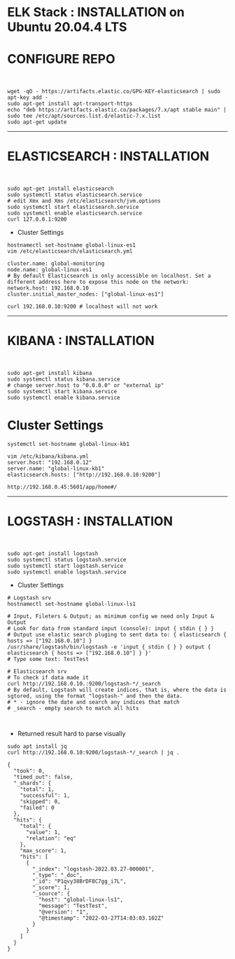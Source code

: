 # ELK Stack : INSTALLATION on Ubuntu 20.04.4 LTS

# CONFIGURE REPO


<br>

```
wget -qO - https://artifacts.elastic.co/GPG-KEY-elasticsearch | sudo apt-key add -
sudo apt-get install apt-transport-https
echo "deb https://artifacts.elastic.co/packages/7.x/apt stable main" | sudo tee /etc/apt/sources.list.d/elastic-7.x.list
sudo apt-get update
```

------------------------------------------------------------

# ELASTICSEARCH : INSTALLATION


<br>

```
sudo apt-get install elasticsearch
sudo systemctl status elasticsearch.service
# edit Xmx and Xms /etc/elasticsearch/jvm.options
sudo systemctl start elasticsearch.service
sudo systemctl enable elasticsearch.service
curl 127.0.0.1:9200
```

* Cluster Settings

```
hostnamectl set-hostname global-linux-es1
vim /etc/elasticsearch/elasticsearch.yml

cluster.name: global-monitoring
node.name: global-linux-es1
# By default Elasticsearch is only accessible on localhost. Set a different address here to expose this node on the network:
network.host: 192.168.0.10
cluster.initial_master_nodes: ["global-linux-es1"]

curl 192.168.0.10:9200 # localhost will not work
```

------------------------------------------------------------

# KIBANA : INSTALLATION


<br>

```
sudo apt-get install kibana
sudo systemctl status kibana.service
# change server.host to "0.0.0.0" or "external ip"
sudo systemctl start kibana.service
sudo systemctl enable kibana.service
```

# Cluster Settings

```
systemctl set-hostname global-linux-kb1

vim /etc/kibana/kibana.yml
server.host: "192.168.0.12"
server.name: "global-linux-kb1"
elasticsearch.hosts: ["http://192.168.0.10:9200"]

http://192.168.0.45:5601/app/home#/
```

------------------------------------------------------------

# LOGSTASH : INSTALLATION


<br>

```
sudo apt-get install logstash
sudo systemctl status logstash.service
sudo systemctl start logstash.service
sudo systemctl enable logstash.service
```

* Cluster Settings

```
# Logstash srv
hostnamectl set-hostname global-linux-ls1

# Input, Fileters & Output; as minimum config we need only Input & Output
# Look for data from standard input (console): input { stdin { } }
# Output use elastic search pluging to sent data to: { elasticsearch { hosts => ["192.168.0.10"] }
/usr/share/logstash/bin/logstash -e 'input { stdin { } } output { elasticsearch { hosts => ["192.168.0.10"] } }'
# Type some text: TestTest 

# Elasticsearch srv
# To check if data made it
curl http://192.168.0.10.:9200/logstash-*/_search
# By default, Logstash will create indices, that is, where the data is sgtored, using the format "logstash-" and then the data.
# * - ignore the date and search any indices that match
# _search - empty search to match all hits



```

* Returned result hard to parse visually

```
sudo apt install jq
curl http://192.168.0.10:9200/logstash-*/_search | jq .

{
  "took": 0,
  "timed_out": false,
  "_shards": {
    "total": 1,
    "successful": 1,
    "skipped": 0,
    "failed": 0
  },
  "hits": {
    "total": {
      "value": 1,
      "relation": "eq"
    },
    "max_score": 1,
    "hits": [
      {
        "_index": "logstash-2022.03.27-000001",
        "_type": "_doc",
        "_id": "P1qvy38BrDF8C7gg_i7L",
        "_score": 1,
        "_source": {
          "host": "global-linux-ls1",
          "message": "TestTest",
          "@version": "1",
          "@timestamp": "2022-03-27T14:03:03.102Z"
        }
      }
    ]
  }
}
```